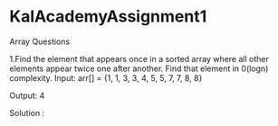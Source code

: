 # KalAcademyAssignment1
Array Questions

1.Find the element that appears once in a sorted array where all other elements appear twice one after another. Find that element in 0(logn) complexity.
Input:   arr[] = {1, 1, 3, 3, 4, 5, 5, 7, 7, 8, 8}

Output:  4      

Solution : <script src="https://gist.github.com/seethakn/93639a66c05365c80632e5d5e023aeb3.js"></script>
